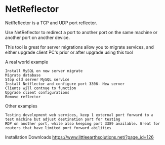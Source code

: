 # NetReflector
NetReflector is a TCP and UDP port reflector.

Use NetReflector to redirect a port to another port on the same machine or another port on another device.

This tool is great for server migrations allow you to migrate services, and either upgrade client PC's prior or after upgrade using this tool

A real world example

    Install MySQL on new server migrate
    Migrate database
    Stop old server MySQL service
    Install Netflector and configure port 3306- New server
    Clients will contnue to function
    Upgrade client configurations
    Remove reflector

Other examples

    Testing development web services, keep 1 external port forward to a test machine but adjust destination port for testing
    RDP on another port, while also keeping port 3389 available. Great for routers that have limited port forward abilities


Installation Downloads
https://www.littleearthsolutions.net/?page_id=126

